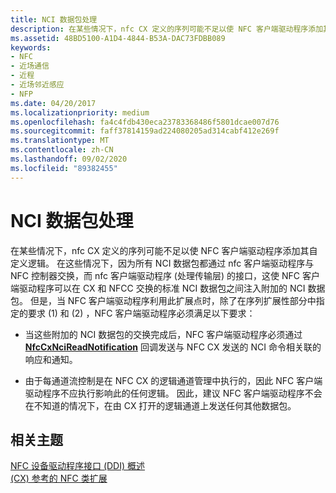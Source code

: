 ```yaml
---
title: NCI 数据包处理
description: 在某些情况下，nfc CX 定义的序列可能不足以使 NFC 客户端驱动程序添加其自定义逻辑。
ms.assetid: 48BD5100-A1D4-4844-B53A-DAC73FDBB089
keywords:
- NFC
- 近场通信
- 近程
- 近场邻近感应
- NFP
ms.date: 04/20/2017
ms.localizationpriority: medium
ms.openlocfilehash: fa4c4fdb430eca23783368486f5801dcae007d76
ms.sourcegitcommit: faff37814159ad224080205ad314cabf412e269f
ms.translationtype: MT
ms.contentlocale: zh-CN
ms.lasthandoff: 09/02/2020
ms.locfileid: "89382455"
---
```

# <a name="nci-packet-handling"></a>NCI 数据包处理


在某些情况下，nfc CX 定义的序列可能不足以使 NFC 客户端驱动程序添加其自定义逻辑。 在这些情况下，因为所有 NCI 数据包都通过 nfc 客户端驱动程序与 NFC 控制器交换，而 nfc 客户端驱动程序 (处理传输层) 的接口，这使 NFC 客户端驱动程序可以在 CX 和 NFCC 交换的标准 NCI 数据包之间注入附加的 NCI 数据包。 但是，当 NFC 客户端驱动程序利用此扩展点时，除了在序列扩展性部分中指定的要求 (1) 和 (2) ，NFC 客户端驱动程序必须满足以下要求：

-   当这些附加的 NCI 数据包的交换完成后，NFC 客户端驱动程序必须通过 [**NfcCxNciReadNotification**](/windows-hardware/drivers/ddi/nfccx/nf-nfccx-nfccxncireadnotification) 回调发送与 NFC CX 发送的 NCI 命令相关联的响应和通知。

-   由于每通道流控制是在 NFC CX 的逻辑通道管理中执行的，因此 NFC 客户端驱动程序不应执行影响此的任何逻辑。 因此，建议 NFC 客户端驱动程序不会在不知道的情况下，在由 CX 打开的逻辑通道上发送任何其他数据包。

 

 
## <a name="related-topics"></a>相关主题
[NFC 设备驱动程序接口 (DDI) 概述](/windows-hardware/drivers/ddi/index)  
[ (CX) 参考的 NFC 类扩展](/windows-hardware/drivers/ddi/index)